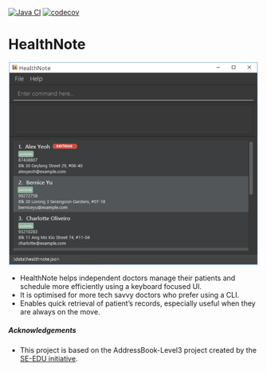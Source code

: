 [![Java CI](https://github.com/AY2526S1-CS2103T-F11-1/tp/actions/workflows/gradle.yml/badge.svg)](https://github.com/AY2526S1-CS2103T-F11-1/tp/actions/workflows/gradle.yml)
[![codecov](https://codecov.io/gh/AY2526S1-CS2103T-F11-1/tp/graph/badge.svg?token=4DOGAOPJ34)](https://codecov.io/gh/AY2526S1-CS2103T-F11-1/tp)
# HealthNote

![Ui](docs/images/Ui.png)

* HealthNote helps independent doctors manage their patients and schedule more efficiently using a keyboard focused UI.
* It is optimised for more tech savvy doctors who prefer using a CLI.
* Enables quick retrieval of patient’s records, especially useful when they are always on the move.

##### Acknowledgements
- This project is based on the AddressBook-Level3 project created by the [SE-EDU initiative](https://se-education.org).
